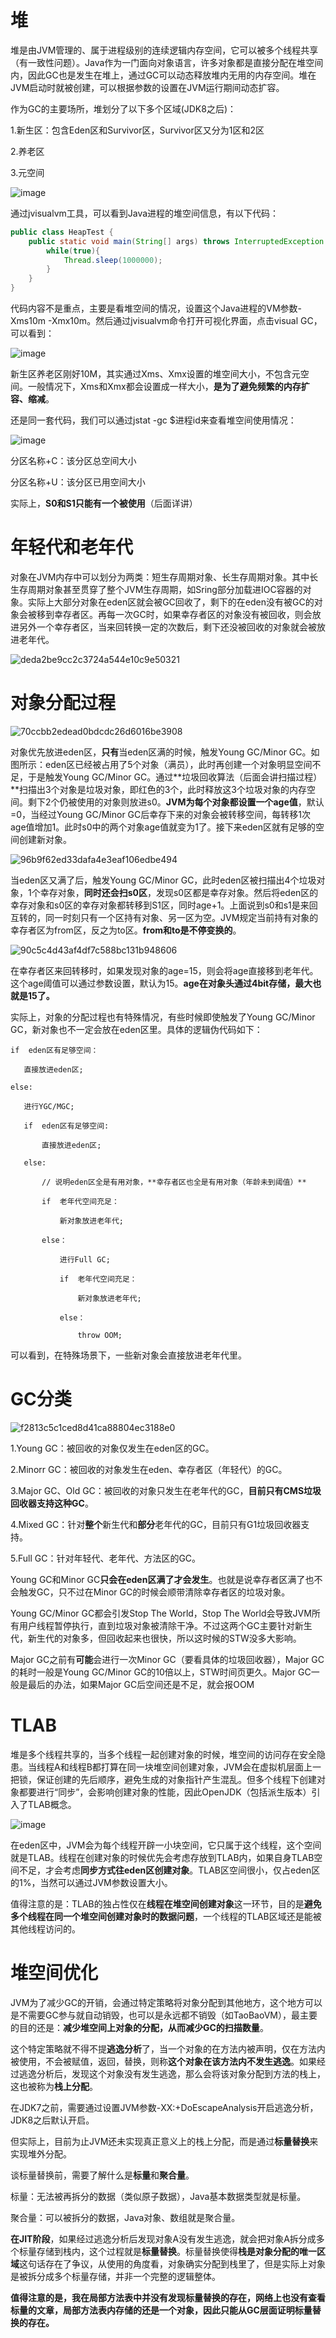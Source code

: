 # 堆

堆是由JVM管理的、属于进程级别的连续逻辑内存空间，它可以被多个线程共享（有一致性问题）。Java作为一门面向对象语言，许多对象都是直接分配在堆空间内，因此GC也是发生在堆上，通过GC可以动态释放堆内无用的内存空间。堆在JVM启动时就被创建，可以根据参数的设置在JVM运行期间动态扩容。

作为GC的主要场所，堆划分了以下多个区域(JDK8之后)：

1.新生区：包含Eden区和Survivor区，Survivor区又分为1区和2区

2.养老区

3.元空间   

![image](https://user-images.githubusercontent.com/48977889/154623197-3184f4b2-371c-4b72-b7ef-5c4017d98f52.png)

通过jvisualvm工具，可以看到Java进程的堆空间信息，有以下代码：

```java
public class HeapTest {
    public static void main(String[] args) throws InterruptedException {
        while(true){
            Thread.sleep(1000000);
        }
    }
}
```

代码内容不是重点，主要是看堆空间的情况，设置这个Java进程的VM参数-Xms10m -Xmx10m。然后通过jvisualvm命令打开可视化界面，点击visual GC，可以看到：

![image](https://user-images.githubusercontent.com/48977889/154632153-4c4834cf-4a7e-4cb8-a3f9-627f827e734d.png)

新生区养老区刚好10M，其实通过Xms、Xmx设置的堆空间大小，不包含元空间。一般情况下，Xms和Xmx都会设置成一样大小，**是为了避免频繁的内存扩容、缩减**。

还是同一套代码，我们可以通过jstat -gc $进程id来查看堆空间使用情况：

![image](https://user-images.githubusercontent.com/48977889/154635416-ed5548a7-25c1-4151-aa04-b34d8e71218c.png)

分区名称+C：该分区总空间大小

分区名称+U：该分区已用空间大小

实际上，**S0和S1只能有一个被使用**（后面详讲）

# 年轻代和老年代

对象在JVM内存中可以划分为两类：短生存周期对象、长生存周期对象。其中长生存周期对象甚至贯穿了整个JVM生存周期，如Sring部分加载进IOC容器的对象。实际上大部分对象在eden区就会被GC回收了，剩下的在eden没有被GC的对象会被移到幸存者区。再每一次GC时，如果幸存者区的对象没有被回收，则会放进另外一个幸存者区，当来回转换一定的次数后，剩下还没被回收的对象就会被放进老年代。

![deda2be9cc2c3724a544e10c9e50321](https://user-images.githubusercontent.com/48977889/154916495-b221e9f7-1ef0-40bd-aa32-ef8c47d32547.jpg)

# 对象分配过程

![70ccbb2edead0bdcdc26d6016be3908](https://user-images.githubusercontent.com/48977889/155069453-86ce3c80-f9a1-4f5d-9118-64390a94b78f.png)

对象优先放进eden区，**只有**当eden区满的时候，触发Young GC/Minor GC。如图所示：eden区已经被占用了5个对象（满员），此时再创建一个对象明显空间不足，于是触发Young GC/Minor GC。通过**垃圾回收算法（后面会讲扫描过程）**扫描出3个对象是垃圾对象，即红色的3个，此时释放这3个垃圾对象的内存空间。剩下2个仍被使用的对象则放进s0。**JVM为每个对象都设置一个age值**，默认=0，当经过Young GC/Minor GC后幸存下来的对象会被转移空间，每转移1次age值增加1。此时s0中的两个对象age值就变为1了。接下来eden区就有足够的空间创建新对象。

![96b9f62ed33dafa4e3eaf106edbe494](https://user-images.githubusercontent.com/48977889/155069474-677cbac0-5fbd-4da6-863a-16f9643cd17c.png)

当eden区又满了后，触发Young GC/Minor GC，此时eden区被扫描出4个垃圾对象，1个幸存对象，**同时还会扫s0区**，发现s0区都是幸存对象。然后将eden区的幸存对象和s0区的幸存对象都转移到S1区，同时age+1。上面说到s0和s1是来回互转的，同一时刻只有一个区持有对象、另一区为空。JVM规定当前持有对象的幸存者区为from区，反之为to区。**from和to是不停变换的**。

![90c5c4d43af4df7c588bc131b948606](https://user-images.githubusercontent.com/48977889/155069487-1829047c-bd6c-43b6-ac32-af4293d289a1.png)

在幸存者区来回转移时，如果发现对象的age=15，则会将age直接移到老年代。这个age阈值可以通过参数设置，默认为15。**age在对象头通过4bit存储，最大也就是15了。**

实际上，对象的分配过程也有特殊情况，有些时候即使触发了Young GC/Minor GC，新对象也不一定会放在eden区里。具体的逻辑伪代码如下：

```
if	eden区有足够空间：

​	直接放进eden区;

else:

​	进行YGC/MGC;

​	if	eden区有足够空间:

​		直接放进eden区;

​	else:

​		// 说明eden区全是有用对象，**幸存者区也全是有用对象（年龄未到阈值）**

​		if	老年代空间充足：

​			新对象放进老年代;

​		else：

​			进行Full GC;

​			if	老年代空间充足：

​				新对象放进老年代;

​			else：

​				throw OOM;			
```

可以看到，在特殊场景下，一些新对象会直接放进老年代里。

# GC分类

![f2813c5c1ced8d41ca88804ec3188e0](https://user-images.githubusercontent.com/48977889/155101585-3958bd4b-bc83-42a4-9354-e11acb59aebe.png)

1.Young GC：被回收的对象仅发生在eden区的GC。

2.Minorr GC：被回收的对象发生在eden、幸存者区（年轻代）的GC。

3.Major GC、Old GC：被回收的对象只发生在老年代的GC，**目前只有CMS垃圾回收器支持这种GC**。

4.Mixed GC：针对**整个**新生代和**部分**老年代的GC，目前只有G1垃圾回收器支持。

5.Full GC：针对年轻代、老年代、方法区的GC。

Young GC和Minor GC**只会在eden区满了才会发生**。也就是说幸存者区满了也不会触发GC，只不过在Minor GC的时候会顺带清除幸存者区的垃圾对象。

Young GC/Minor GC都会引发Stop The World，Stop The World会导致JVM所有用户线程暂停执行，直到垃圾对象被清除干净。不过这两个GC主要针对新生代，新生代的对象多，但回收起来也很快，所以这时候的STW没多大影响。

Major GC之前有**可能**会进行一次Minor GC（要看具体的垃圾回收器），Major GC的耗时一般是Young GC/Minor GC的10倍以上，STW时间页更久。Major GC一般是最后的办法，如果Major GC后空间还是不足，就会报OOM

# TLAB

堆是多个线程共享的，当多个线程一起创建对象的时候，堆空间的访问存在安全隐患。当线程A和线程B都打算在同一块堆空间创建对象，JVM会在虚拟机层面上一把锁，保证创建的先后顺序，避免生成的对象指针产生混乱。但多个线程下创建对象都要进行“同步”，会影响创建对象的性能，因此OpenJDK（包括派生版本）引入了TLAB概念。

![image](https://user-images.githubusercontent.com/48977889/155463611-5ad4b88b-456b-47b5-911d-03b90e595e2b.png)

在eden区中，JVM会为每个线程开辟一小块空间，它只属于这个线程，这个空间就是TLAB。线程在创建对象的时候优先会考虑存放到TLAB内，如果自身TLAB空间不足，才会考虑**同步方式往eden区创建对象**。TLAB区空间很小，仅占eden区的1%，当然可以通过JVM参数设置大小。

值得注意的是：TLAB的独占性仅在**线程在堆空间创建对象**这一环节，目的是**避免多个线程在同一个堆空间创建对象时的数据问题**，一个线程的TLAB区域还是能被其他线程访问的。

# 堆空间优化

JVM为了减少GC的开销，会通过特定策略将对象分配到其他地方，这个地方可以是不需要GC参与就自动销毁，也可以是永远都不销毁（如TaoBaoVM），最主要的目的还是：**减少堆空间上对象的分配，从而减少GC的扫描数量**。

这个特定策略就不得不提**逃逸分析**了，当一个对象的在方法内被声明，仅在方法内被使用，不会被赋值，返回，替换，则称**这个对象在该方法内不发生逃逸**。如果经过逃逸分析后，发现这个对象没有发生逃逸，那么会将该对象分配到方法的栈上，这也被称为**栈上分配**。

在JDK7之前，需要通过设置JVM参数-XX:+DoEscapeAnalysis开启逃逸分析，JDK8之后默认开启。

但实际上，目前为止JVM还未实现真正意义上的栈上分配，而是通过**标量替换**来实现堆外分配。

谈标量替换前，需要了解什么是**标量**和**聚合量**。

标量：无法被再拆分的数据（类似原子数据），Java基本数据类型就是标量。

聚合量：可以被拆分的数据，Java对象、数组就是聚合量。

**在JIT阶段**，如果经过逃逸分析后发现对象A没有发生逃逸，就会把对象A拆分成多个标量存储到栈内，这个过程就是**标量替换**。标量替换使得**栈是对象分配的唯一区域**这句话存在了争议，从使用的角度看，对象确实分配到栈里了，但是实际上对象是被拆分成多个标量存储，并非一个完整的逻辑整体。

**值得注意的是，我在局部方法表中并没有发现标量替换的存在，网络上也没有查看标量的文章，局部方法表内存储的还是一个对象，因此只能从GC层面证明标量替换的存在。**
